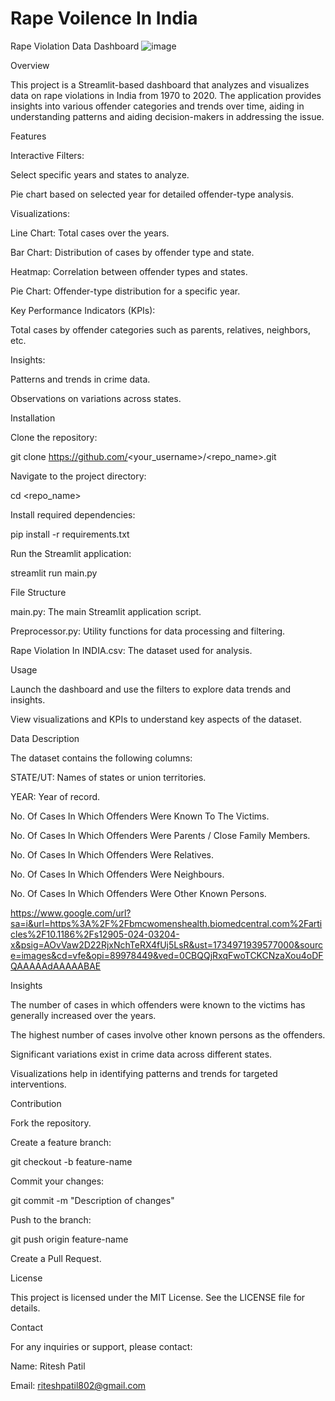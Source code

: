 # Rape Voilence In India
Rape Violation Data Dashboard
![image](https://github.com/user-attachments/assets/815ddcbf-b9b5-4b85-8518-79992310ec1c)

Overview

This project is a Streamlit-based dashboard that analyzes and visualizes data on rape violations in India from 1970 to 2020. The application provides insights into various offender categories and trends over time, aiding in understanding patterns and aiding decision-makers in addressing the issue.

Features

Interactive Filters:

Select specific years and states to analyze.

Pie chart based on selected year for detailed offender-type analysis.

Visualizations:

Line Chart: Total cases over the years.

Bar Chart: Distribution of cases by offender type and state.

Heatmap: Correlation between offender types and states.

Pie Chart: Offender-type distribution for a specific year.

Key Performance Indicators (KPIs):

Total cases by offender categories such as parents, relatives, neighbors, etc.

Insights:

Patterns and trends in crime data.

Observations on variations across states.

Installation

Clone the repository:

git clone https://github.com/<your_username>/<repo_name>.git

Navigate to the project directory:

cd <repo_name>

Install required dependencies:

pip install -r requirements.txt

Run the Streamlit application:

streamlit run main.py

File Structure

main.py: The main Streamlit application script.

Preprocessor.py: Utility functions for data processing and filtering.

Rape Violation In INDIA.csv: The dataset used for analysis.

Usage

Launch the dashboard and use the filters to explore data trends and insights.

View visualizations and KPIs to understand key aspects of the dataset.

Data Description

The dataset contains the following columns:

STATE/UT: Names of states or union territories.

YEAR: Year of record.

No. Of Cases In Which Offenders Were Known To The Victims.

No. Of Cases In Which Offenders Were Parents / Close Family Members.

No. Of Cases In Which Offenders Were Relatives.

No. Of Cases In Which Offenders Were Neighbours.

No. Of Cases In Which Offenders Were Other Known Persons.

https://www.google.com/url?sa=i&url=https%3A%2F%2Fbmcwomenshealth.biomedcentral.com%2Farticles%2F10.1186%2Fs12905-024-03204-x&psig=AOvVaw2D22RjxNchTeRX4fUj5LsR&ust=1734971939577000&source=images&cd=vfe&opi=89978449&ved=0CBQQjRxqFwoTCKCNzaXou4oDFQAAAAAdAAAAABAE

Insights

The number of cases in which offenders were known to the victims has generally increased over the years.

The highest number of cases involve other known persons as the offenders.

Significant variations exist in crime data across different states.

Visualizations help in identifying patterns and trends for targeted interventions.

Contribution

Fork the repository.

Create a feature branch:

git checkout -b feature-name

Commit your changes:

git commit -m "Description of changes"

Push to the branch:

git push origin feature-name

Create a Pull Request.

License

This project is licensed under the MIT License. See the LICENSE file for details.

Contact

For any inquiries or support, please contact:

Name: Ritesh Patil

Email: riteshpatil802@gmail.com
